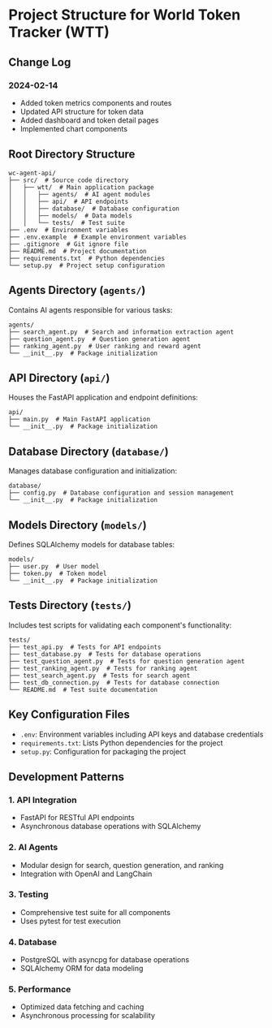 # Project Structure for World Token Tracker (WTT)

## Change Log

### 2024-02-14

- Added token metrics components and routes  
- Updated API structure for token data  
- Added dashboard and token detail pages  
- Implemented chart components  

## Root Directory Structure

```
wc-agent-api/
├── src/  # Source code directory
│   ├── wtt/  # Main application package
│   │   ├── agents/  # AI agent modules
│   │   ├── api/  # API endpoints
│   │   ├── database/  # Database configuration
│   │   ├── models/  # Data models
│   │   └── tests/  # Test suite
├── .env  # Environment variables
├── .env.example  # Example environment variables
├── .gitignore  # Git ignore file
├── README.md  # Project documentation
├── requirements.txt  # Python dependencies
└── setup.py  # Project setup configuration
```

## Agents Directory (`agents/`)

Contains AI agents responsible for various tasks:

```
agents/
├── search_agent.py  # Search and information extraction agent
├── question_agent.py  # Question generation agent
├── ranking_agent.py  # User ranking and reward agent
└── __init__.py  # Package initialization
```

## API Directory (`api/`)

Houses the FastAPI application and endpoint definitions:

```
api/
├── main.py  # Main FastAPI application
└── __init__.py  # Package initialization
```

## Database Directory (`database/`)

Manages database configuration and initialization:

```
database/
├── config.py  # Database configuration and session management
└── __init__.py  # Package initialization
```

## Models Directory (`models/`)

Defines SQLAlchemy models for database tables:

```
models/
├── user.py  # User model
├── token.py  # Token model
└── __init__.py  # Package initialization
```

## Tests Directory (`tests/`)

Includes test scripts for validating each component's functionality:

```
tests/
├── test_api.py  # Tests for API endpoints
├── test_database.py  # Tests for database operations
├── test_question_agent.py  # Tests for question generation agent
├── test_ranking_agent.py  # Tests for ranking agent
├── test_search_agent.py  # Tests for search agent
├── test_db_connection.py  # Tests for database connection
└── README.md  # Test suite documentation
```

## Key Configuration Files

- `.env`: Environment variables including API keys and database credentials  
- `requirements.txt`: Lists Python dependencies for the project  
- `setup.py`: Configuration for packaging the project  

## Development Patterns

### 1. API Integration
- FastAPI for RESTful API endpoints  
- Asynchronous database operations with SQLAlchemy  

### 2. AI Agents
- Modular design for search, question generation, and ranking  
- Integration with OpenAI and LangChain  

### 3. Testing
- Comprehensive test suite for all components  
- Uses pytest for test execution  

### 4. Database
- PostgreSQL with asyncpg for database operations  
- SQLAlchemy ORM for data modeling  

### 5. Performance
- Optimized data fetching and caching  
- Asynchronous processing for scalability  

